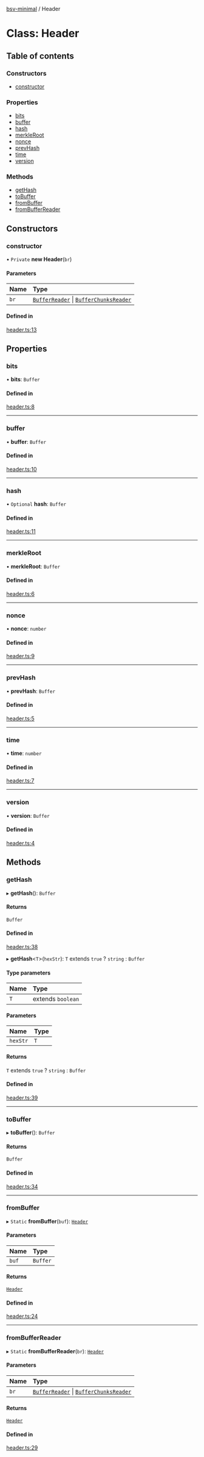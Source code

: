 [bsv-minimal](../README.md) / Header

# Class: Header

## Table of contents

### Constructors

- [constructor](Header.md#constructor)

### Properties

- [bits](Header.md#bits)
- [buffer](Header.md#buffer)
- [hash](Header.md#hash)
- [merkleRoot](Header.md#merkleroot)
- [nonce](Header.md#nonce)
- [prevHash](Header.md#prevhash)
- [time](Header.md#time)
- [version](Header.md#version)

### Methods

- [getHash](Header.md#gethash)
- [toBuffer](Header.md#tobuffer)
- [fromBuffer](Header.md#frombuffer)
- [fromBufferReader](Header.md#frombufferreader)

## Constructors

### constructor

• `Private` **new Header**(`br`)

#### Parameters

| Name | Type |
| :------ | :------ |
| `br` | [`BufferReader`](utils.BufferReader.md) \| [`BufferChunksReader`](utils.BufferChunksReader.md) |

#### Defined in

[header.ts:13](https://github.com/kevinejohn/bsv-minimal/blob/e0eff02/src/header.ts#L13)

## Properties

### bits

• **bits**: `Buffer`

#### Defined in

[header.ts:8](https://github.com/kevinejohn/bsv-minimal/blob/e0eff02/src/header.ts#L8)

___

### buffer

• **buffer**: `Buffer`

#### Defined in

[header.ts:10](https://github.com/kevinejohn/bsv-minimal/blob/e0eff02/src/header.ts#L10)

___

### hash

• `Optional` **hash**: `Buffer`

#### Defined in

[header.ts:11](https://github.com/kevinejohn/bsv-minimal/blob/e0eff02/src/header.ts#L11)

___

### merkleRoot

• **merkleRoot**: `Buffer`

#### Defined in

[header.ts:6](https://github.com/kevinejohn/bsv-minimal/blob/e0eff02/src/header.ts#L6)

___

### nonce

• **nonce**: `number`

#### Defined in

[header.ts:9](https://github.com/kevinejohn/bsv-minimal/blob/e0eff02/src/header.ts#L9)

___

### prevHash

• **prevHash**: `Buffer`

#### Defined in

[header.ts:5](https://github.com/kevinejohn/bsv-minimal/blob/e0eff02/src/header.ts#L5)

___

### time

• **time**: `number`

#### Defined in

[header.ts:7](https://github.com/kevinejohn/bsv-minimal/blob/e0eff02/src/header.ts#L7)

___

### version

• **version**: `Buffer`

#### Defined in

[header.ts:4](https://github.com/kevinejohn/bsv-minimal/blob/e0eff02/src/header.ts#L4)

## Methods

### getHash

▸ **getHash**(): `Buffer`

#### Returns

`Buffer`

#### Defined in

[header.ts:38](https://github.com/kevinejohn/bsv-minimal/blob/e0eff02/src/header.ts#L38)

▸ **getHash**<`T`\>(`hexStr`): `T` extends ``true`` ? `string` : `Buffer`

#### Type parameters

| Name | Type |
| :------ | :------ |
| `T` | extends `boolean` |

#### Parameters

| Name | Type |
| :------ | :------ |
| `hexStr` | `T` |

#### Returns

`T` extends ``true`` ? `string` : `Buffer`

#### Defined in

[header.ts:39](https://github.com/kevinejohn/bsv-minimal/blob/e0eff02/src/header.ts#L39)

___

### toBuffer

▸ **toBuffer**(): `Buffer`

#### Returns

`Buffer`

#### Defined in

[header.ts:34](https://github.com/kevinejohn/bsv-minimal/blob/e0eff02/src/header.ts#L34)

___

### fromBuffer

▸ `Static` **fromBuffer**(`buf`): [`Header`](Header.md)

#### Parameters

| Name | Type |
| :------ | :------ |
| `buf` | `Buffer` |

#### Returns

[`Header`](Header.md)

#### Defined in

[header.ts:24](https://github.com/kevinejohn/bsv-minimal/blob/e0eff02/src/header.ts#L24)

___

### fromBufferReader

▸ `Static` **fromBufferReader**(`br`): [`Header`](Header.md)

#### Parameters

| Name | Type |
| :------ | :------ |
| `br` | [`BufferReader`](utils.BufferReader.md) \| [`BufferChunksReader`](utils.BufferChunksReader.md) |

#### Returns

[`Header`](Header.md)

#### Defined in

[header.ts:29](https://github.com/kevinejohn/bsv-minimal/blob/e0eff02/src/header.ts#L29)
